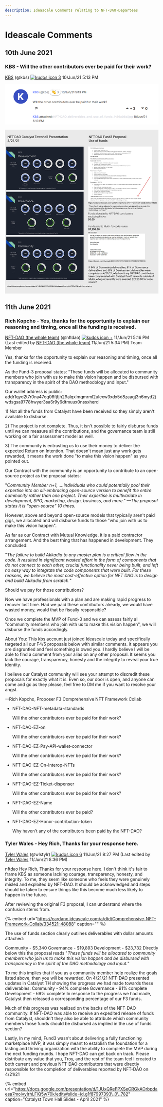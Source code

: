 ```yaml
---
description: Ideascale Comments relating to NFT-DAO-Departees
---
```


# Ideascale Comments

## 10th June 2021

### KBS - Will the other contributors ever be paid for their work?

[KBS](https://cardano.ideascale.com/a/member/KBS/3092763-48088) \(@kbs\) [![kudos icon](https://cardano.ideascale.com/images/unified/v3/kudos/regular.png) 3](https://cardano.ideascale.com/a/kudos/give/comment/359506) 10/Jun/21 5:13 PM

![Will the other contributors ever be paid for their work?](../.gitbook/assets/2021-07-18-5-.png)

![NFT-DAO deliverables and use of funds](../.gitbook/assets/nft-dao_deliverables_and_use_of_funds_1-86a08d.jpg)

## 11th June 2021

### Rich Kopcho - Yes, thanks for the opportunity to explain our reasoning and timing, once all the funding is received.

[NFT-DAO \(the whole team\)](https://cardano.ideascale.com/a/member/NFT-DAO-%28the-whole-team%29/3071109-48088) \(@nftdao\) [![kudos icon](https://cardano.ideascale.com/images/unified/v3/kudos/regular.png) +](https://cardano.ideascale.com/a/kudos/give/comment/359644) 11/Jun/21 5:16 PM \(Last edited by [NFT-DAO \(the whole team\)](https://cardano.ideascale.com/a/member/NFT-DAO-%28the-whole-team%29/3071109-48088) 11/Jun/21 5:34 PM\) Team Member

Yes, thanks for the opportunity to explain our reasoning and timing, once all the funding is received.

As the Fund-3 proposal states: "These funds will be allocated to community members who join with us to make this vision happen and be disbursed with transparency in the spirit of the DAO methodology and input."

Our wallet address is public: addr1qyd2t7r0na47eq08fjfjh29alqxlmqmrml2ulexw3xdx5d8zaagj3n6myd2jwdsgsa9778hwyer3sa6r9y6dtmuux0nssxherd

1\) Not all the funds from Catalyst have been received so they simply aren't available to disburse.

2\) The project is not complete. Thus, it isn't possible to fairly disburse funds until we can measure all the contributions, and the governance team is still working on a fair assessment model as well.

3\) The community is entrusting us to use their money to deliver the expected Return on Intention. That doesn't mean just any work gets rewarded, it means the work done "to make this vision happen" as you pointed out.

Our Contract with the community is an opportunity to contribute to an open-source project as the proposal states:

"_Community Member n+1, ….individuals who could potentially pool their expertise into an all-embracing open-source version to benefit the entire community rather than one project. Their expertise is multivariate in development, SPO, marketing, design, business, and more." —The proposal states it is "open-source" 10 times_.

However, above and beyond open-source models that typically aren't paid gigs, we allocated and will disburse funds to those "who join with us to make this vision happen".

As far as our Contract with Mutual Knowledge, it is a paid contractor arrangement. And the best thing that has happened in development. They concluded:

"_The failure to build Akkadia to any master plan is a critical flaw in the code. It resulted in significant wasted effort in the form of components that do not connect to each other, crucial functionality never being built, and left no easy way to integrate the code components that were built. For these reasons, we believe the most cost-effective option for NFT DAO is to design and build Akkadia from scratch._"

Should we pay for those contributions?

Now we have professionals with a plan and are making rapid progress to recover lost time. Had we paid these contributors already, we would have wasted money, would that be fiscally responsible?

Once we complete the MVP of Fund-3 and we can assess fairly all "community members who join with us to make this vision happen", we will disburse the funds accordingly.

About You: This kbs account just joined Ideascale today and specifically targeted all our F4/5 proposals below with similar comments. It appears you are disgruntled and feel something is owed you. I hardly believe I will be able to find a comment from your alias on any other proposal. It seems you lack the courage, transparency, honesty and the integrity to reveal your true identity.

I believe our Catalyst community will see your attempt to discredit these proposals for exactly what it is. Even so, our door is open, and anyone can come and go as they please, feel free to DM me if you want to resolve your angst.

--Rich Kopcho, Proposer F3 Comprehensive NFT Framework Collab

* NFT-DAO-NFT-metadata-standards

  Will the other contributors ever be paid for their work?

* NFT-DAO-EZ-on

  Will the other contributors ever be paid for their work?

* NFT-DAO-EZ-Pay-API-wallet-connector

  Will the other contributors ever be paid for their work?

* NFT-DAO-EZ-On-Interop-NFTs

  Will the other contributors ever be paid for their work?

* NFT-DAO-EZ-Ticket-dispenser

  Will the other contributors ever be paid for their work?

* NFT-DAO-EZ-Name

  Will the other contributors ever be paid?

* NFT-DAO-EZ-Honor-contribution-token

  Why haven't any of the contributors been paid by the NFT-DAO?

### Tyler Wales - Hey Rich, Thanks for your response here.

[Tyler Wales](https://cardano.ideascale.com/a/member/Tyler-Wales/3056017-48088) \(@wlstylr\) [![kudos icon](https://cardano.ideascale.com/images/unified/v3/kudos/regular.png) 6](https://cardano.ideascale.com/a/kudos/give/comment/359666) 11/Jun/21 8:27 PM \(Last edited by [Tyler Wales](https://cardano.ideascale.com/a/member/Tyler-Wales/3056017-48088) 11/Jun/21 8:36 PM\)

[nftdao](https://cardano.ideascale.com/a/member/3071109-48088) Hey Rich, Thanks for your response here. I don't think it's fair to frame KBS as someone lacking courage, transparency, honesty, and integrity. To me, they seem like someone who feels they were genuinely misled and exploited by NFT-DAO. It should be acknowledged and steps should be taken to ensure things like this become much less likely to happen in the future.

After reviewing the original F3 proposal, I can understand where the confusion stems from.

{% embed url="https://cardano.ideascale.com/a/dtd/Comprehensive-NFT-Framework-Collab/334521-48088" caption="" %}

The use of funds section clearly outlines deliverables with dollar amounts attached:

Community - $5,340 Governance - $19,893 Development - $23,732 Directly below this the proposal reads "_These funds will be allocated to community members who join us to make this vision happen and be disbursed with transparency in the spirit of the DAO methodology and input._"

To me this implies that if you as a community member help realize the goals listed above, then you will be rewarded. On 4/21/21 NFT-DAO presented updates in Catalyst TH showing the progress we had made towards these deliverables: Community - 94% complete Governance - 91% complete Development - 69% complete In response to the progress we had made, Catalyst then released a corresponding percentage of our F3 funds.

Much of this progress was realized on the backs of the NFT-DAO community. If NFT-DAO was able to receive an expedited release of funds from Catalyst, shouldn't they also be able to attribute which community members those funds should be disbursed as implied in the use of funds section?

Lastly, In my mind, Fund3 wasn't about delivering a fully functioning marketplace MVP, it was simply meant to establish the foundation for a lasting and thriving organization with the ability to complete the MVP during the next funding rounds. I hope NFT-DAO can get back on track. Please distribute any value that you, Troy, and the rest of the team feel I created to both current and previous NFT-DAO contributors that were directly responsible for the completion of deliverables reported by NFT-DAO on 4/21/21

{% embed url="https://docs.google.com/presentation/d/1JUxQReFPXSeCRGkAOrbpdaesa7moIvyIrhLFiQ5w70k/edit\#slide=id.g1f87997393\_0\_782" caption="Catalyst Town Hall Slides - April 2021" %}

